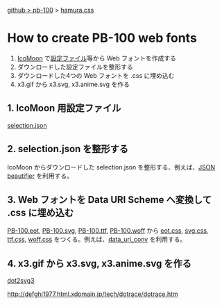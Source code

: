 [github &gt; pb-100](//github.com/PB-100/) &gt; [hamura.css](../README.md)

# How to create PB-100 web fonts

1. [IcoMoon](https://icomoon.io/) で[設定ファイル](../.artwork/icomoon/selection.json)等から Web フォントを作成する
2. ダウンロードした設定ファイルを整形する
3. ダウンロードした4つの Web フォントを .css に埋め込む
4. x3.gif から x3.svg, x3.anime.svg を作る

## 1. IcoMoon 用設定ファイル

[selection.json](../.artwork/icomoon/selection.json)

## 2. selection.json を整形する

IcoMoon からダウンロードした selection.json を整形する、例えば、[JSON beautifier](https://tools.m-bsys.com/development_tooles/json-beautifier.php) を利用する。

## 3. Web フォントを Data URI Scheme へ変換して .css に埋め込む

[PB-100.eot](./pbFont/PB-100.eot), [PB-100.svg](./pbFont/PB-100.svg), [PB-100.ttf](./pbFont/PB-100.ttf), [PB-100.woff](./pbFont/PB-100.woff) から [eot.css](./pbFont/eot.css), [svg.css](./pbFont/svg.css), [ttf.css](./pbFont/ttf.css), [woff.css](./pbFont/woff.css) をつくる。例えば、[data_uri_conv](https://hamayapp.appspot.com/static/data_uri_conv.html) を利用する。

## 4. x3.gif から x3.svg, x3.anime.svg を作る

[dot2svg3](http://defghi1977.html.xdomain.jp/tech/img2svg3/dot2svg3.htm)

http://defghi1977.html.xdomain.jp/tech/dotrace/dotrace.htm